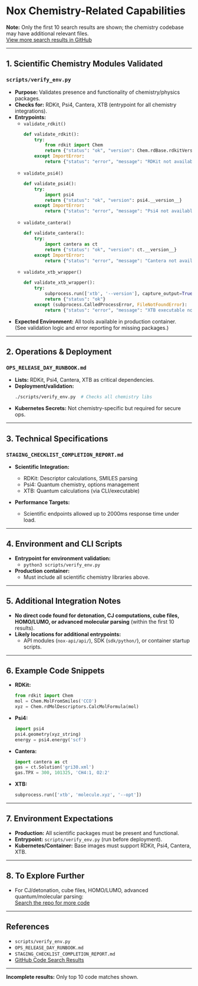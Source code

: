 # Nox Chemistry-Related Capabilities

**Note:** Only the first 10 search results are shown; the chemistry codebase may have additional relevant files.  
[View more search results in GitHub](https://github.com/lewispoul/nox/search?q=XTB+Psi4+RDKit+Cantera+detonation+CJ+cube+HOMO+LUMO+molecule+mol+parse+chemical&type=code)

---

## 1. Scientific Chemistry Modules Validated

### `scripts/verify_env.py`
- **Purpose:** Validates presence and functionality of chemistry/physics packages.
- **Checks for:** RDKit, Psi4, Cantera, XTB (entrypoint for all chemistry integrations).
- **Entrypoints:**
  - `validate_rdkit()`  
    ```python
    def validate_rdkit():
        try:
            from rdkit import Chem
            return {"status": "ok", "version": Chem.rdBase.rdkitVersion}
        except ImportError:
            return {"status": "error", "message": "RDKit not available"}
    ```
  - `validate_psi4()`  
    ```python
    def validate_psi4():
        try:
            import psi4
            return {"status": "ok", "version": psi4.__version__}
        except ImportError:
            return {"status": "error", "message": "Psi4 not available"}
    ```
  - `validate_cantera()`  
    ```python
    def validate_cantera():
        try:
            import cantera as ct
            return {"status": "ok", "version": ct.__version__}
        except ImportError:
            return {"status": "error", "message": "Cantera not available"}
    ```
  - `validate_xtb_wrapper()`  
    ```python
    def validate_xtb_wrapper():
        try:
            subprocess.run(['xtb', '--version'], capture_output=True, check=True)
            return {"status": "ok"}
        except (subprocess.CalledProcessError, FileNotFoundError):
            return {"status": "error", "message": "XTB executable not found"}
    ```
- **Expected Environment:** All tools available in production container.  
  (See validation logic and error reporting for missing packages.)

---

## 2. Operations & Deployment

### `OPS_RELEASE_DAY_RUNBOOK.md`
- **Lists:** RDKit, Psi4, Cantera, XTB as critical dependencies.
- **Deployment/validation:**  
  ```bash
  ./scripts/verify_env.py  # Checks all chemistry libs
  ```
- **Kubernetes Secrets:** Not chemistry-specific but required for secure ops.

---

## 3. Technical Specifications

### `STAGING_CHECKLIST_COMPLETION_REPORT.md`
- **Scientific Integration:**  
  - RDKit: Descriptor calculations, SMILES parsing
  - Psi4: Quantum chemistry, options management
  - XTB: Quantum calculations (via CLI/executable)

- **Performance Targets:**  
  - Scientific endpoints allowed up to 2000ms response time under load.

---

## 4. Environment and CLI Scripts

- **Entrypoint for environment validation:**  
  - `python3 scripts/verify_env.py`
- **Production container:**  
  - Must include all scientific chemistry libraries above.

---

## 5. Additional Integration Notes

- **No direct code found for detonation, CJ computations, cube files, HOMO/LUMO, or advanced molecular parsing** (within the first 10 results).
- **Likely locations for additional entrypoints:**  
  - API modules (`nox-api/api/`), SDK (`sdk/python/`), or container startup scripts.

---

## 6. Example Code Snippets

- **RDKit:**  
  ```python
  from rdkit import Chem
  mol = Chem.MolFromSmiles('CCO')
  xyz = Chem.rdMolDescriptors.CalcMolFormula(mol)
  ```
- **Psi4:**  
  ```python
  import psi4
  psi4.geometry(xyz_string)
  energy = psi4.energy('scf')
  ```
- **Cantera:**  
  ```python
  import cantera as ct
  gas = ct.Solution('gri30.xml')
  gas.TPX = 300, 101325, 'CH4:1, O2:2'
  ```
- **XTB:**  
  ```python
  subprocess.run(['xtb', 'molecule.xyz', '--opt'])
  ```

---

## 7. Environment Expectations

- **Production:** All scientific packages must be present and functional.
- **Entrypoint:** `scripts/verify_env.py` (run before deployment).
- **Kubernetes/Container:** Base images must support RDKit, Psi4, Cantera, XTB.

---

## 8. To Explore Further

- For CJ/detonation, cube files, HOMO/LUMO, advanced quantum/molecular parsing:  
  [Search the repo for more code](https://github.com/lewispoul/nox/search?q=XTB+Psi4+RDKit+Cantera+detonation+CJ+cube+HOMO+LUMO+molecule+mol+parse+chemical&type=code)

---

## References

- `scripts/verify_env.py`
- `OPS_RELEASE_DAY_RUNBOOK.md`
- `STAGING_CHECKLIST_COMPLETION_REPORT.md`
- [GitHub Code Search Results](https://github.com/lewispoul/nox/search?q=XTB+Psi4+RDKit+Cantera+detonation+CJ+cube+HOMO+LUMO+molecule+mol+parse+chemical&type=code)

---

**Incomplete results:** Only top 10 code matches shown.
